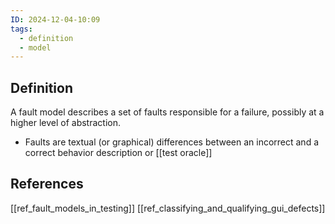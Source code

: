 ```yaml
---
ID: 2024-12-04-10:09
tags:
  - definition
  - model
---
```

## Definition

A fault model describes a set of faults responsible for a failure, possibly at a higher level of abstraction.
- Faults are textual (or graphical) differences between an incorrect and a correct behavior description or [[test oracle]]

## References
[[ref_fault_models_in_testing]]
[[ref_classifying_and_qualifying_gui_defects]]